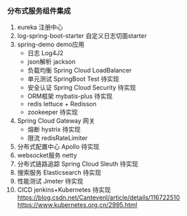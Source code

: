 ### 分布式服务组件集成
1. eureka 注册中心
2. log-spring-boot-starter 自定义日志切面starter
3. spring-demo demo应用
    * 日志 Log4J2
    * json解析  jackson
    * 负载均衡 Spring Cloud LoadBalancer
    * 单元测试 SpringBoot Test      待实现
    * 安全认证 Spring Cloud Security 待实现
    * ORM框架 mybatis-plus    待实现
    * redis lettuce + Redisson
    * zookeeper  待实现
4. Spring Cloud Gateway  网关
    * 熔断 hystrix 待实现
    * 限流 redisRateLimiter 
5. 分布式配置中心 Apollo 待实现
6. websocket服务 netty   
5. 分布式链路追踪 Spring Cloud Sleuth 待实现
6. 搜索服务 Elasticsearch   待实现
6. 性能测试 Jmeter 待实现
7. CICD  jenkins+Kubernetes 待实现 https://blog.csdn.net/Cantevenl/article/details/116722510 https://www.kubernetes.org.cn/2995.html